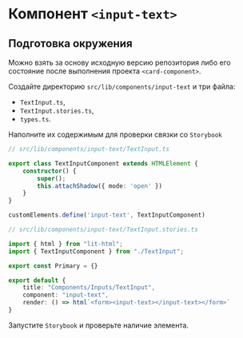 # Компонент `<input-text>`

## Подготовка окружения

Можно взять за основу исходную версию репозитория либо его состояние после выполнения проекта `<card-component>`.

Создайте директорию `src/lib/components/input-text` и три файла:
- `TextInput.ts`,
- `TextInput.stories.ts`,
- `types.ts`.

Наполните их содержимым для проверки связки со `Storybook`

```ts
// src/lib/components/input-text/TextInput.ts

export class TextInputComponent extends HTMLElement {
    constructor() {
        super();
        this.attachShadow({ mode: 'open' })
    }
}

customElements.define('input-text', TextInputComponent)
```

```ts
// src/lib/components/input-text/TextInput.stories.ts

import { html } from "lit-html";
import { TextInputComponent } from "./TextInput";

export const Primary = {}

export default {
    title: "Components/Inputs/TextInput",
    component: "input-text",
    render: () => html`<form><input-text></input-text></form>`
}
```

Запустите `Storybook` и  проверьте наличие элемента.
